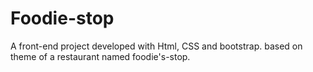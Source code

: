 # Foodie-stop
A front-end project developed with Html, CSS and bootstrap. 
based on theme of a restaurant named foodie's-stop.
